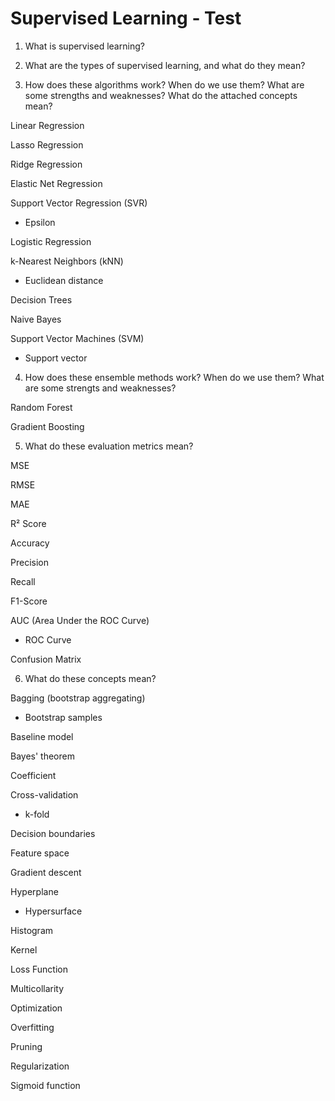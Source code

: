 # Supervised Learning - Test

1. What is supervised learning?

2. What are the types of supervised learning, and what do they mean?

3. How does these algorithms work? When do we use them? What are some strengths and weaknesses? What do the attached concepts mean?

Linear Regression

Lasso Regression

Ridge Regression

Elastic Net Regression

Support Vector Regression (SVR)

- Epsilon

Logistic Regression

k-Nearest Neighbors (kNN)

- Euclidean distance

Decision Trees

Naive Bayes

Support Vector Machines (SVM)

- Support vector

4. How does these ensemble methods work? When do we use them? What are some strengts and weaknesses?

Random Forest

Gradient Boosting

5. What do these evaluation metrics mean?

MSE

RMSE

MAE

R² Score

Accuracy

Precision

Recall

F1-Score

AUC (Area Under the ROC Curve)

- ROC Curve

Confusion Matrix

6. What do these concepts mean?

Bagging (bootstrap aggregating)

- Bootstrap samples

Baseline model  

Bayes' theorem  

Coefficient  

Cross-validation  

- k-fold

Decision boundaries  

Feature space

Gradient descent  

Hyperplane

- Hypersurface

Histogram  

Kernel  

Loss Function

Multicollarity

Optimization  

Overfitting  

Pruning  

Regularization  

Sigmoid function  
